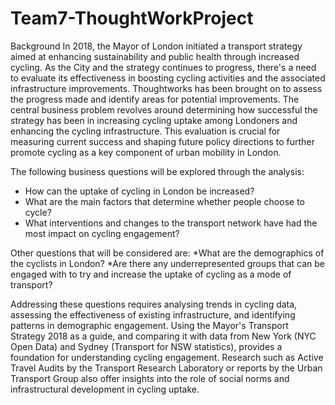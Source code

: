 # Team7-ThoughtWorkProject

Background
In 2018, the Mayor of London initiated a transport strategy aimed at enhancing sustainability and public health
through increased cycling. As the City and the strategy continues to progress, there's a need to evaluate its
effectiveness in boosting cycling activities and the associated infrastructure improvements. Thoughtworks has
been brought on to assess the progress made and identify areas for potential improvements.
The central business problem revolves around determining how successful the strategy has been in increasing
cycling uptake among Londoners and enhancing the cycling infrastructure. This evaluation is crucial for
measuring current success and shaping future policy directions to further promote cycling as a key component of
urban mobility in London.

The following business questions will be explored through the analysis:
* How can the uptake of cycling in London be increased?
* What are the main factors that determine whether people choose to cycle?
* What interventions and changes to the transport network have had the most impact on cycling
engagement?

Other questions that will be considered are:
*What are the demographics of the cyclists in London?
*Are there any underrepresented groups that can be engaged with to try and increase the uptake of cycling
as a mode of transport?

Addressing these questions requires analysing trends in cycling data, assessing the effectiveness of existing
infrastructure, and identifying patterns in demographic engagement. Using the Mayor's Transport Strategy 2018
as a guide, and comparing it with data from New York (NYC Open Data) and Sydney (Transport for NSW
statistics), provides a foundation for understanding cycling engagement. Research such as Active Travel Audits
by the Transport Research Laboratory or reports by the Urban Transport Group also offer insights into the role of
social norms and infrastructural development in cycling uptake.
